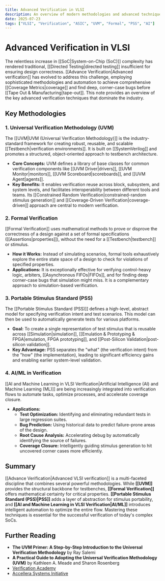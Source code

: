 ```yaml
---
title: Advanced Verification in VLSI
description: An overview of modern methodologies and advanced techniques used in VLSI verification to tackle the complexity of modern SoCs.
date: 2025-07-23
tags: ["VLSI", "Verification", "ASIC", "UVM", "Formal", "PSS", "AI"]
---
```


# Advanced Verification in VLSI

The relentless increase in [[SoC|System-on-Chip (SoC)]] complexity has rendered traditional, [[Directed Testing|directed testing]] insufficient for ensuring design correctness. [[Advance Verification|Advanced verification]] has evolved to address this challenge, employing sophisticated methodologies and automation to achieve comprehensive [[Coverage Metrics|coverage]] and find deep, corner-case bugs before [[Tape Out & Manufacturing|tape-out]]. This note provides an overview of the key advanced verification techniques that dominate the industry.

## Key Methodologies

### 1. Universal Verification Methodology (UVM)

The [[UVM|UVM (Universal Verification Methodology)]] is the industry-standard framework for creating robust, reusable, and scalable [[Testbench|verification environments]]. It is built on [[SystemVerilog]] and promotes a structured, object-oriented approach to testbench architecture.

-   **Core Concepts:** UVM defines a library of base classes for common verification components like [[UVM Driver|drivers]], [[UVM Monitor|monitors]], [[UVM Scoreboard|scoreboards]], and [[UVM Agent|agents]].
-   **Key Benefits:** It enables verification reuse across block, subsystem, and system levels, and facilitates interoperability between different tools and teams. Its [[Constrained Random Verification|constrained-random stimulus generation]] and [[Coverage-Driven Verification|coverage-driven]] approach are central to modern verification.

### 2. Formal Verification

[[Formal Verification]] uses mathematical methods to prove or disprove the correctness of a design against a set of formal specifications ([[Assertions|properties]]), without the need for a [[Testbench|testbench]] or stimulus.

-   **How it Works:** Instead of simulating scenarios, formal tools exhaustively explore the entire state space of a design to check for violations of specified properties.
-   **Applications:** It is exceptionally effective for verifying control-heavy logic, arbiters, [[Asynchronous FIFOs|FIFOs]], and for finding deep corner-case bugs that simulation might miss. It is a complementary approach to simulation-based verification.

### 3. Portable Stimulus Standard (PSS)

The [[Portable Stimulus Standard (PSS)]] defines a high-level, abstract model for specifying verification intent and test scenarios. This model can then be used to automatically generate tests for various platforms.

-   **Goal:** To create a single representation of test stimulus that is reusable across [[Simulation|simulation]], [[Emulation & Prototyping & FPGA|emulation, FPGA prototyping]], and [[Post-Silicon Validation|post-silicon validation]].
-   **Key Advantage:** PSS separates the "what" (the verification intent) from the "how" (the implementation), leading to significant efficiency gains and enabling earlier system-level validation.

### 4. AI/ML in Verification

[[AI and Machine Learning in VLSI Verification|Artificial Intelligence (AI) and Machine Learning (ML)]] are being increasingly integrated into verification flows to automate tasks, optimize processes, and accelerate coverage closure.

-   **Applications:**
    -   **Test Optimization:** Identifying and eliminating redundant tests in large regression suites.
    -   **Bug Prediction:** Using historical data to predict failure-prone areas of the design.
    -   **Root Cause Analysis:** Accelerating debug by automatically identifying the source of failures.
    -   **Coverage Closure:** Intelligently guiding stimulus generation to hit uncovered corner cases more efficiently.

## Summary

[[Advance Verification|Advanced VLSI verification]] is a multi-faceted discipline that combines several powerful methodologies. While **[[UVM]]** provides the structural backbone for testbenches, **[[Formal Verification]]** offers mathematical certainty for critical properties. **[[Portable Stimulus Standard (PSS)|PSS]]** adds a layer of abstraction for stimulus portability, and **[[AI and Machine Learning in VLSI Verification|AI/ML]]** introduces intelligent automation to optimize the entire flow. Mastering these techniques is essential for the successful verification of today's complex SoCs.

## Further Reading

*   **The UVM Primer: A Step-by-Step Introduction to the Universal Verification Methodology** by Ray Salemi
*   **A Practical Guide to Adopting the Universal Verification Methodology (UVM)** by Kathleen A. Meade and Sharon Rosenberg
*   [Verification Academy](https://verificationacademy.com/)
*   [Accellera Systems Initiative](https://www.accellera.org/)
